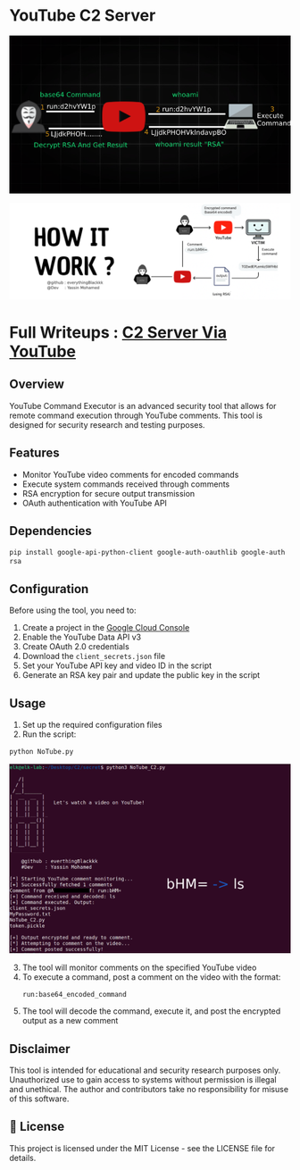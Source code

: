 # YouTube C2 Server
![ph1](https://github.com/everythingBlackkk/Youtube_C2/blob/main/Media/C4.png?raw=true)


![ph2](https://github.com/everythingBlackkk/Youtube_C2/blob/main/Media/End.png?raw=true)


# Full Writeups : [C2 Server Via YouTube](https://medium.com/@snpxblack2006/c2-server-via-youtube-0564f023bc3e)
## Overview

YouTube Command Executor is an advanced security tool that allows for remote command execution through YouTube comments. This tool is designed for security research and testing purposes.

## Features

- Monitor YouTube video comments for encoded commands
- Execute system commands received through comments
- RSA encryption for secure output transmission
- OAuth authentication with YouTube API

## Dependencies

```
pip install google-api-python-client google-auth-oauthlib google-auth rsa
```

## Configuration

Before using the tool, you need to:

1. Create a project in the [Google Cloud Console](https://console.cloud.google.com/)
2. Enable the YouTube Data API v3
3. Create OAuth 2.0 credentials
4. Download the `client_secrets.json` file
5. Set your YouTube API key and video ID in the script
6. Generate an RSA key pair and update the public key in the script

## Usage

1. Set up the required configuration files
2. Run the script:

```bash
python NoTube.py
```

![ph3](https://github.com/everythingBlackkk/Youtube_C2/blob/main/Media/C1.png?raw=true)



3. The tool will monitor comments on the specified YouTube video
4. To execute a command, post a comment on the video with the format:
   ```
   run:base64_encoded_command
   ```
5. The tool will decode the command, execute it, and post the encrypted output as a new comment

##  Disclaimer

This tool is intended for educational and security research purposes only. Unauthorized use to gain access to systems without permission is illegal and unethical. The author and contributors take no responsibility for misuse of this software.

## 📄 License

This project is licensed under the MIT License - see the LICENSE file for details.
